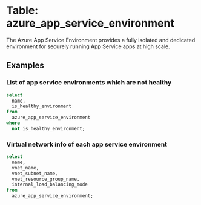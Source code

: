 # Table: azure_app_service_environment

The Azure App Service Environment provides a fully isolated and dedicated environment for securely running App Service apps at high scale.

## Examples

### List of app service environments which are not healthy

```sql
select
  name,
  is_healthy_environment
from
  azure_app_service_environment
where
  not is_healthy_environment;
```


### Virtual network info of each app service environment

```sql
select
  name,
  vnet_name,
  vnet_subnet_name,
  vnet_resource_group_name,
  internal_load_balancing_mode
from
  azure_app_service_environment;
```

